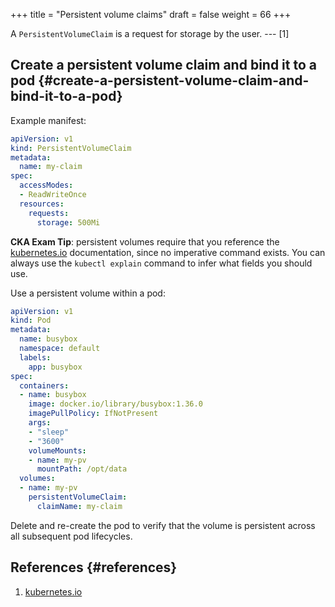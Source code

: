 +++
title = "Persistent volume claims"
draft = false
weight = 66
+++

A `PersistentVolumeClaim` is a request for storage by the user. --- [1]


## Create a persistent volume claim and bind it to a pod {#create-a-persistent-volume-claim-and-bind-it-to-a-pod}

Example manifest:

```yaml { linenos=inline }
apiVersion: v1
kind: PersistentVolumeClaim
metadata:
  name: my-claim
spec:
  accessModes:
  - ReadWriteOnce
  resources:
    requests:
      storage: 500Mi
```

**CKA Exam Tip**: persistent volumes require that you reference the [kubernetes.io](https://kubernetes.io/docs/concepts/storage/persistent-volumes/#persistentvolumeclaims/) documentation, since no imperative command exists. You can always use the `kubectl explain` command to infer what fields you should use.

Use a persistent volume within a pod:

```yaml { linenos=inline, hl_lines=["16-22"] }
apiVersion: v1
kind: Pod
metadata:
  name: busybox
  namespace: default
  labels:
    app: busybox
spec:
  containers:
  - name: busybox
    image: docker.io/library/busybox:1.36.0
    imagePullPolicy: IfNotPresent
    args:
    - "sleep"
    - "3600"
    volumeMounts:
    - name: my-pv
      mountPath: /opt/data
  volumes:
  - name: my-pv
    persistentVolumeClaim:
      claimName: my-claim
```

Delete and re-create the pod to verify that the volume is persistent across all subsequent pod lifecycles.


## References {#references}

1.  [kubernetes.io](https://kubernetes.io/docs/concepts/storage/persistent-volumes/#introduction/)
